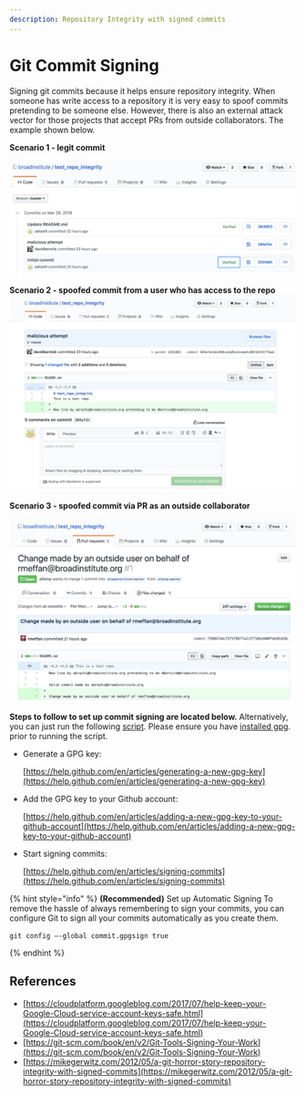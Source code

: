 ```yaml
---
description: Repository Integrity with signed commits
---
```


# Git Commit Signing

Signing git commits because it helps ensure repository integrity. When someone has write access to a repository it is very easy to spoof commits pretending to be someone else. However, there is also an external attack vector for those projects that accept PRs from outside collaborators. The example shown below.

**Scenario 1 - legit commit**

![Legitimate pull request](../../.gitbook/assets/legit-commit.png)

**Scenario 2 - spoofed commit from a user who has access to the repo** ![Spoofed commit from user with access](../../.gitbook/assets/fake-commit%20%283%29%20%282%29.png)

**Scenario 3 - spoofed commit via PR as an outside collaborator**

![Spoofed commit from outside collaborator](../../.gitbook/assets/outside-pr%20%281%29.png)

**Steps to follow to set up commit signing are located below.** Alternatively, you can just run the following [script](https://github.com/broadinstitute/dsp-security-knowledgebase/blob/master/source/scripts/gitsign.sh). Please ensure you have [installed gpg](https://gpgtools.org/). prior to running the script.

* Generate a GPG key:

  [https://help.github.com/en/articles/generating-a-new-gpg-key](https://help.github.com/en/articles/generating-a-new-gpg-key)

* Add the GPG key to your Github account:

  [https://help.github.com/en/articles/adding-a-new-gpg-key-to-your-github-account](https://help.github.com/en/articles/adding-a-new-gpg-key-to-your-github-account)

* Start signing commits:

  [https://help.github.com/en/articles/signing-commits](https://help.github.com/en/articles/signing-commits)

{% hint style="info" %}
**\(Recommended\)** Set up Automatic Signing To remove the hassle of always remembering to sign your commits, you can configure Git to sign all your commits automatically as you create them.

```text
git config –-global commit.gpgsign true
```
{% endhint %}

## References

* [https://cloudplatform.googleblog.com/2017/07/help-keep-your-Google-Cloud-service-account-keys-safe.html](https://cloudplatform.googleblog.com/2017/07/help-keep-your-Google-Cloud-service-account-keys-safe.html)
* [https://git-scm.com/book/en/v2/Git-Tools-Signing-Your-Work](https://git-scm.com/book/en/v2/Git-Tools-Signing-Your-Work)
* [https://mikegerwitz.com/2012/05/a-git-horror-story-repository-integrity-with-signed-commits](https://mikegerwitz.com/2012/05/a-git-horror-story-repository-integrity-with-signed-commits)

